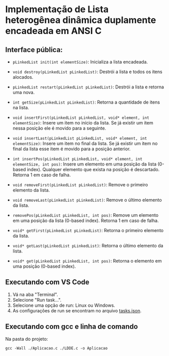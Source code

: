 # Implementação de Lista heterogênea dinâmica duplamente encadeada em ANSI C

## Interface pública:

* `pLinkedList init(int elementSize)`: Inicializa a lista encadeada.

* `void destroy(pLinkedList pLinkedList)`: Destrói a lista e todos os itens alocados.

* `pLinkedList restart(pLinkedList pLinkedList)`: Destrói a lista e retorna uma nova.

* `int getSize(pLinkedList pLinkedList)`: Retorna a quantidade de itens na lista.

* `void insertFirst(pLinkedList pLinkedList, void* element, int elementSize)`: Insere um item no início da lista. Se já existir um item nessa posição ele é movido para a seguinte.

* `void insertLast(pLinkedList pLinkedList, void* element, int elementSize)`: Insere um item no final da lista. Se já existir um item no final da lista esse item é movido para a posição anterior.

* `int insertPos(pLinkedList pLinkedList, void* element, int elementSize, int pos)`: Insere um elemento em uma posição da lista (0-based index). Qualquer elemento que exista na posição é descartado. Retorna 1 em caso de falha.

* `void removeFirst(pLinkedList pLinkedList)`: Remove o primeiro elemento da lista.

* `void removeLast(pLinkedList pLinkedList)`: Remove o último elemento da lista.

* `removePos(pLinkedList pLinkedList, int pos)`: Remove um elemento em uma posição da lista (0-based index). Retorna 1 em caso de falha.

* `void* getFirst(pLinkedList pLinkedList)`: Retorna o primeiro elemento da lista.

* `void* getLast(pLinkedList pLinkedList)`: Retorna o último elemento da lista.

* `void* get(pLinkedList pLinkedList, int pos)`: Retorna o elemento em uma posição (0-based index).

## Executando com VS Code

1. Vá na aba "Terminal".
2. Selecione "Run task...".
3. Selecione uma opção de run: Linux ou Windows.
4. As configurações de run se encontram no arquivo [tasks.json](./.vscode/tasks.json).

## Executando com gcc e linha de comando

Na pasta do projeto:

```
gcc -Wall ./Aplicacao.c ./LDDE.c -o Aplicacao
```